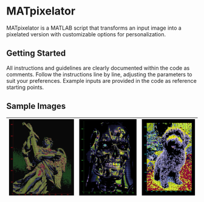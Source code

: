 # MATpixelator
MATpixelator is a MATLAB script that transforms an input image into a pixelated version with customizable options for personalization.

## Getting Started
All instructions and guidelines are clearly documented within the code as comments. Follow the instructions line by line, adjusting the parameters to suit your preferences. Example inputs are provided in the code as reference starting points.

## Sample Images


| ![angel_sample_image](Sample_Images/angel_sample_image.jpg) | ![terminator_sample_image](Sample_Images/terminator_sample_image.jpg) | ![dog_sample_image](Sample_Images/dog_sample_image.png) |
|-------------------------|-------------------------|-------------------------|

